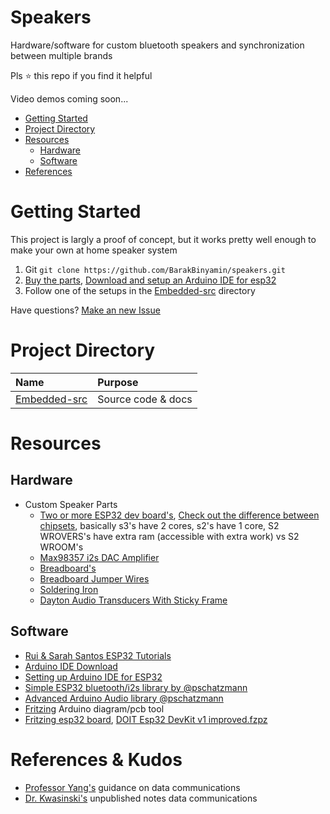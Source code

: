 # Speakers
Hardware/software for custom bluetooth speakers and synchronization between multiple brands

Pls ⭐ this repo if you find it helpful

Video demos coming soon...

- [Getting Started](#getting-started)
- [Project Directory](#project-directory)
- [Resources](#resources)
	- [Hardware](#hardware)
	- [Software](#software)
- [References](#references---kudos)

# Getting Started
This project is largly a proof of concept, but it works pretty well enough to make your own at home speaker system

1. Git `git clone https://github.com/BarakBinyamin/speakers.git`
2.  [Buy the parts](#hardware), [Download and setup an Arduino IDE for esp32](#software)
3.  Follow one of the setups in the [Embedded-src](/embedded-src) directory

Have questions? [Make an new Issue](https://github.com/BarakBinyamin/speakers/issues)

# Project Directory
| Name                                   | Purpose                                       | 
| :--                                    | :--                                           |
|[Embedded-src](/embedded-src)            | Source code & docs                            |

# Resources
## Hardware
- Custom Speaker Parts
	- [Two or more ESP32 dev board's](https://www.ebay.com/sch/i.html?_nkw=esp32+wroom), [Check out the difference between chipsets](https://www.espressif.com/en/products/socs), basically s3's have 2 cores, s2's have 1 core, S2 WROVERS's have extra ram (accessible with extra work) vs S2 WROOM's 
	- [Max98357 i2s DAC Amplifier](https://www.amazon.com/s?k=max98357+i2s+amplifier)
	- [Breadboard's](https://www.amazon.com/s?k=breadboard&crid=3SAWQUGI374BK&sprefix=breadboard+%2Caps%2C331&ref=nb_sb_noss_2)
	- [Breadboard Jumper Wires](https://www.amazon.com/s?k=breadboard+jumper+kit)
	- [Soldering Iron](https://www.amazon.com/s?k=soldering+iron)
	- [Dayton Audio Transducers With Sticky Frame](https://www.amazon.com/s?k=Dayton+Audio+DAEX25+Audio+Exciter+Pair)

## Software
- [Rui & Sarah Santos ESP32 Tutorials](https://randomnerdtutorials.com/getting-started-with-esp32/)
- [Arduino IDE Download](https://www.arduino.cc/en/software)
- [Setting up Arduino IDE for ESP32](https://randomnerdtutorials.com/installing-the-esp32-board-in-arduino-ide-windows-instructions/)
- [Simple ESP32 bluetooth/i2s library by @pschatzmann](https://github.com/pschatzmann/ESP32-A2DP)
- [Advanced Arduino Audio library @pschatzmann](https://github.com/pschatzmann/arduino-audio-tools)
- [Fritzing](https://fritzing.org/) Arduino diagram/pcb tool 
- [Fritzing esp32 board](https://forum.fritzing.org/t/doit-esp32-devkit-v1/6158/8), [DOIT Esp32 DevKit v1 improved.fzpz](https://forum.fritzing.org/uploads/default/original/2X/5/52c6aaad54a039b8412a393cc22f929288fa2ac3.fzpz)

# References & Kudos
- [Professor Yang's](https://www.rit.edu/directory/sjyeec-shanchieh-yang) guidance on data communications
- [Dr. Kwasinski's](https://www.rit.edu/directory/axkeec-andres-kwasinski) unpublished notes data communications
